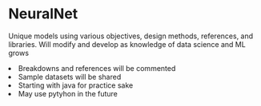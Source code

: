 # NeuralNet
<h>Unique models using various objectives, design methods, references, and libraries. Will modify and develop as knowledge of data science and ML grows</h>
<li>Breakdowns and references will be commented</li>
<li>Sample datasets will be shared</li>
<li>Starting with java for practice sake</li>
<li>May use pytyhon in the future</li>
